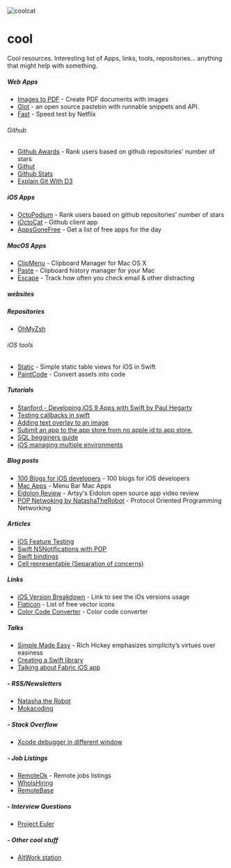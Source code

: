 ![coolcat](https://cloud.githubusercontent.com/assets/3007012/14687337/e4a6c770-0734-11e6-8537-57b1419e0c2e.jpg)

# cool
Cool resources. Interesting list of Apps, links, tools, repositories... anything that might help with something.

##### Web Apps
- [Images to PDF](https://smallpdf.com/jpg-to-pdf) - Create PDF documents with images
- [Glot](https://glot.io/) - an open source pastebin with runnable snippets and API.
- [Fast](https://fast.com/pt/) - Speed test by Netflix

###### Github
- [Github Awards](https://github-awards.com) - Rank users based on github repositories' number of stars
- [Githut](http://githut.info/)
- [Github Stats](http://githubstats.lip.is/)
- [Explain Git With D3](http://www.wei-wang.com/ExplainGitWithD3/#)


##### iOS Apps
- [OctoPodium](https://itunes.apple.com/app/octopodium/id1077519133) - Rank users based on github repositories' number of stars
- [iOctoCat](https://itunes.apple.com/app/ioctocat/id669642611) - Github client app
- [AppsGoneFree](https://itunes.apple.com/app/apps-gone-free-best-daily/id470693788) - Get a list of free apps for the day

##### MacOS Apps
- [ClipMenu](http://www.clipmenu.com/) - Clipboard Manager for Mac OS X
- [Paste](https://itunes.apple.com/app/id967805235) - Clipboard history manager for your Mac
- [Escape](https://itunes.apple.com/us/app/escape-by-focuslist-track/id1090969894) - Track how often you check email & other distracting 

##### websites


##### Repositories
 - [OhMyZsh](https://github.com/robbyrussell/oh-my-zsh)

###### iOS tools
 - [Static](https://github.com/venmo/Static) - Simple static table views for iOS in Swift
 - [PaintCode](http://www.paintcodeapp.com/) - Convert assets into code
 
##### Tutorials
 - [Stanford - Developing iOS 9 Apps with Swift by Paul Hegarty](https://itunes.apple.com/gb/course/developing-ios-9-apps-swift/id1104579961)
 - [Testing callbacks in swift](http://www.mokacoding.com/blog/testing-callbacks-in-swift-with-xctest/)
 - [Adding text overlay to an image](http://www.theappguruz.com/blog/ios-text-overlay-image)
 - [Submit an app to the app store from no apple id to app store.](https://www.raywenderlich.com/127936/submit-an-app-part-1)
 - [SQL begginers guide](http://www.sohamkamani.com/blog/2016/07/07/a-beginners-guide-to-sql/)
 - [iOS managing multiple environments](http://www.blackdogfoundry.com/blog/migrating-ios-app-through-multiple-environments/)
 
##### Blog posts
 - [100 Blogs for iOS developers](http://www.softwarehow.com/best-blogs-for-ios-developers/) - 100 blogs for iOS developers
 - [Mac Apps](https://www.producthunt.com/@dustin/collections/menubar-apps) - Menu Bar Mac Apps
 - [Eidolon Review](http://artsy.github.io/blog/2016/01/14/eidolon-code-review/) - Artsy's Eidolon open source app video review
 - [POP Netwoking by NatashaTheRobot](https://www.natashatherobot.com/protocol-oriented-networking-in-swift/) - Protocol Oriented Programming Networking
  
 
##### Articles
 - [iOS Feature Testing](https://github.com/joemasilotti/ios-feature-testing)
 - [Swift NSNotifications with POP](https://medium.com/swift-programming/swift-nsnotificationcenter-protocol-c527e67d93a1#.dsr4o2t03)
 - [Swift bindings](http://five.agency/solving-the-binding-problem-with-swift/)
 - [Cell representable (Separation of concerns)](https://medium.com/@IanKeen/separation-of-concerns-ui-edition-1916a35a6899#.m4gokrti6)

##### Links
 - [iOS Version Breakdown](https://developer.apple.com/support/app-store/) - Link to see the iOs versions usage
 - [Flaticon](http://www.flaticon.com/) - List of free vector icons
 - [Color Code Converter](http://www.javascripter.net/faq/rgbtohex.htm) - Color code converter

##### Talks
 - [Simple Made Easy](http://www.infoq.com/presentations/Simple-Made-Easy) - Rich Hickey emphasizes simplicity’s virtues over easiness
 - [Creating a Swift library](https://realm.io/news/tryswift-jeff-hui-creating-a-swift-library/)
 - [Talking about Fabric iOS app](https://realm.io/news/slug-javi-soto-building-fabric-in-swift/)

##### - RSS/Newsletters
 - [Natasha the Robot](https://swiftnews.curated.co/)
 - [Mokacoding](http://www.mokacoding.com/)

##### - Stack Overflow
 - [Xcode debugger in different window](http://stackoverflow.com/questions/7115283/how-to-show-xcode-debugger-in-a-window-separate-from-xcode)

##### - Job Listings
 - [RemoteOk](https://remoteok.io/) - Remote jobs listings
 - [WhoIsHiring](https://whoishiring.io/)
 - [RemoteBase](https://remotebase.io/)

##### - Interview Questions
- [Project Euler](https://projecteuler.net/problem=1)

##### - Other cool stuff
 - [AltWork station](https://www.youtube.com/watch?v=eHdShyF9x7U)
